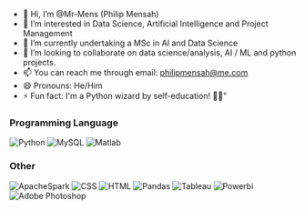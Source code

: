 - 👋 Hi, I’m @Mr-Mens (Philip Mensah)
- 👀 I’m interested in Data Science, Artificial Intelligence and Project Management
- 🌱 I’m currently undertaking a MSc in AI and Data Science
- 💞️ I’m looking to collaborate on data science/analysis, AI / ML and python projects.
- 📫 You can reach me through email: philipmensah@me.com
- 😄 Pronouns: He/Him
- ⚡ Fun fact: I'm a Python wizard by self-education! 🐍✨"

<!---
Mr-Mens/Mr-Mens is a ✨ special ✨ repository because its `README.md` (this file) appears on your GitHub profile.
You can click the Preview link to take a look at your changes.
--->

### Programming Language
![Python](https://img.shields.io/badge/-Python-3776AB?style=flat&logo=python&logoColor=white)
![MySQL](https://img.shields.io/badge/-MySQL-4479A1?style=flat&logo=mysql&logoColor=white)
![Matlab](https://img.shields.io/badge/-Matlab-396CB2?style=flat&logo=matlab&logoColor=white)


### Other
![ApacheSpark](https://img.shields.io/badge/-apachespark-E25A1C?style=flat&logo=apachespark&logoColor=white)
![CSS](https://img.shields.io/badge/-CSS-1572B6?style=flat&logo=css3&logoColor=white)
![HTML](https://img.shields.io/badge/-HTML-E34F26?style=flat&logo=html5&logoColor=white)
![Pandas](https://img.shields.io/badge/-pandas-150458?style=flat&logo=pandas&logoColor=white)
![Tableau](https://img.shields.io/badge/-tableau-E97627?style=flat&logo=tableau&logoColor=white)
![Powerbi](https://img.shields.io/badge/-powerbi-F2C811?style=flat&logo=powerbi&logoColor=white)
![Adobe Photoshop](https://img.shields.io/badge/-adobephotoshop-31A8FF?style=flat&logo=adobephotoshop&logoColor=white)
